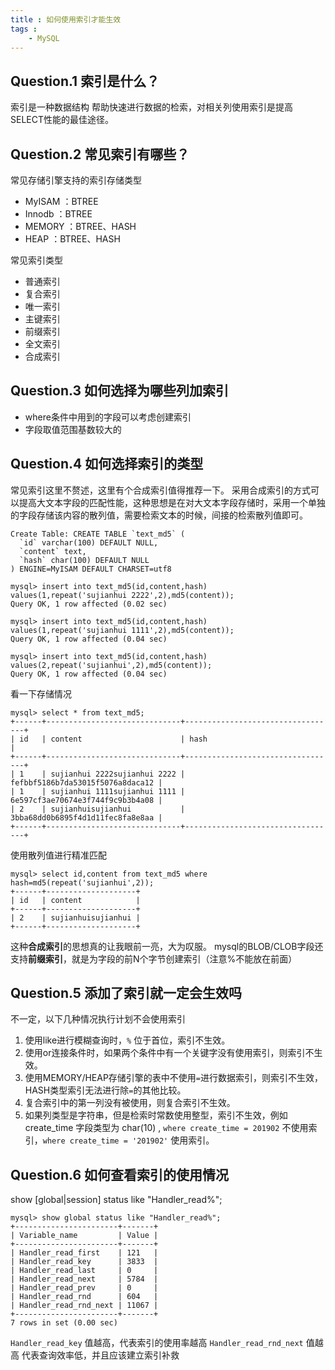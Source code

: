 ```yaml
---
title : 如何使用索引才能生效
tags : 
	- MySQL
---
```


## Question.1 索引是什么？
	
索引是一种数据结构	 帮助快速进行数据的检索，对相关列使用索引是提高SELECT性能的最佳途径。

## Question.2 常见索引有哪些？

常见存储引擎支持的索引存储类型

- MyISAM   ：BTREE
- Innodb   ：BTREE 
- MEMORY   ：BTREE、HASH
- HEAP     ：BTREE、HASH

常见索引类型

- 普通索引
- 复合索引
- 唯一索引
- 主键索引
- 前缀索引
- 全文索引
- 合成索引

## Question.3 如何选择为哪些列加索引
	
- where条件中用到的字段可以考虑创建索引
- 字段取值范围基数较大的

## Question.4 如何选择索引的类型

常见索引这里不赘述，这里有个合成索引值得推荐一下。
采用合成索引的方式可以提高大文本字段的匹配性能，这种思想是在对大文本字段存储时，采用一个单独的字段存储该内容的散列值，需要检索文本的时候，间接的检索散列值即可。

	Create Table: CREATE TABLE `text_md5` (
	  `id` varchar(100) DEFAULT NULL,
	  `content` text,
	  `hash` char(100) DEFAULT NULL
	) ENGINE=MyISAM DEFAULT CHARSET=utf8

	mysql> insert into text_md5(id,content,hash) values(1,repeat('sujianhui 2222',2),md5(content));
	Query OK, 1 row affected (0.02 sec)
	
	mysql> insert into text_md5(id,content,hash) values(1,repeat('sujianhui 1111',2),md5(content));
	Query OK, 1 row affected (0.04 sec)
	
	mysql> insert into text_md5(id,content,hash) values(2,repeat('sujianhui',2),md5(content));
	Query OK, 1 row affected (0.04 sec)

看一下存储情况

	mysql> select * from text_md5;
	+------+------------------------------+----------------------------------+
	| id   | content                      | hash                             |
	+------+------------------------------+----------------------------------+
	| 1    | sujianhui 2222sujianhui 2222 | fefbbf5186b7da53015f5076a8daca12 |
	| 1    | sujianhui 1111sujianhui 1111 | 6e597cf3ae70674e3f744f9c9b3b4a08 |
	| 2    | sujianhuisujianhui           | 3bba68dd0b6895f4d1d11fec8fa8e8aa |
	+------+------------------------------+----------------------------------+
 
使用散列值进行精准匹配
	
	mysql> select id,content from text_md5 where hash=md5(repeat('sujianhui',2));
	+------+--------------------+
	| id   | content            |
	+------+--------------------+
	| 2    | sujianhuisujianhui |
	+------+--------------------+

这种**合成索引**的思想真的让我眼前一亮，大为叹服。
mysql的BLOB/CLOB字段还支持**前缀索引**，就是为字段的前N个字节创建索引（注意%不能放在前面）

## Question.5 添加了索引就一定会生效吗

不一定，以下几种情况执行计划不会使用索引

1. 使用like进行模糊查询时，`%` 位于首位，索引不生效。
1. 使用or连接条件时，如果两个条件中有一个关键字没有使用索引，则索引不生效。
1. 使用MEMORY/HEAP存储引擎的表中不使用`=`进行数据索引，则索引不生效，HASH类型索引无法进行除`=`的其他比较。
1. 复合索引中的第一列没有被使用，则复合索引不生效。
1. 如果列类型是字符串，但是检索时常数使用整型，索引不生效，例如 create_time 字段类型为 char(10) , `where create_time = 201902` 不使用索引，`where create_time = '201902'` 使用索引。

## Question.6 如何查看索引的使用情况

show [global|session] status like "Handler_read%";

	mysql> show global status like "Handler_read%";
	+-----------------------+-------+
	| Variable_name         | Value |
	+-----------------------+-------+
	| Handler_read_first    | 121   |
	| Handler_read_key      | 3833  |
	| Handler_read_last     | 0     |
	| Handler_read_next     | 5784  |
	| Handler_read_prev     | 0     |
	| Handler_read_rnd      | 604   |
	| Handler_read_rnd_next | 11067 |
	+-----------------------+-------+
	7 rows in set (0.00 sec)

`Handler_read_key` 值越高，代表索引的使用率越高 
`Handler_read_rnd_next` 值越高 代表查询效率低，并且应该建立索引补救

